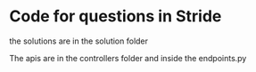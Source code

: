 # Code for questions in Stride

the solutions are in the solution folder 

The apis are in the controllers folder and inside the endpoints.py
